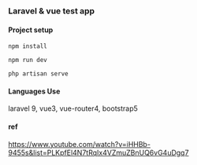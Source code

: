 ### Laravel & vue test app

#### Project setup
```
npm install
```

```
npm run dev
```

```
php artisan serve
```

#### Languages Use
laravel 9,
vue3,
vue-router4,
bootstrap5

#### ref
https://www.youtube.com/watch?v=iHHBb-9455s&list=PLKpfEl4N7tRqIx4VZmuZBnUQ6vG4uDgq7

